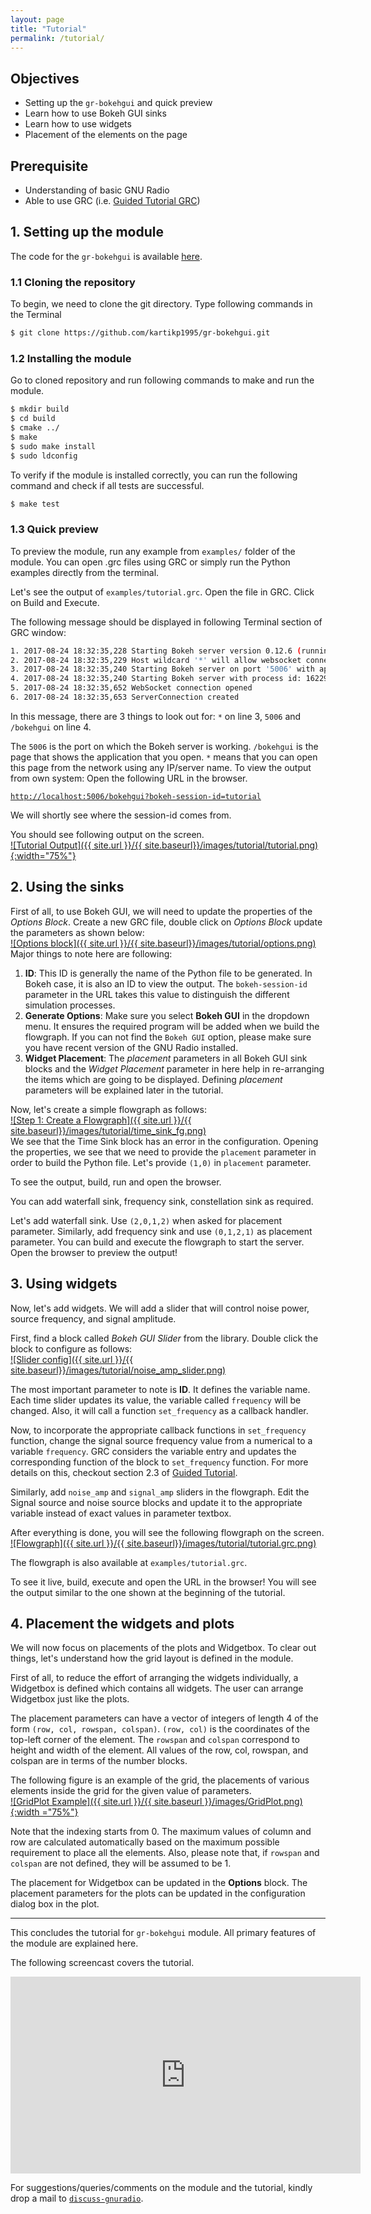 ```yaml
---
layout: page
title: "Tutorial"
permalink: /tutorial/
---
```


## Objectives
- Setting up the `gr-bokehgui` and quick preview
- Learn how to use Bokeh GUI sinks
- Learn how to use widgets
- Placement of the elements on the page

## Prerequisite
- Understanding of basic GNU Radio
- Able to use GRC (i.e. [Guided Tutorial GRC][guided_tutorial])

## 1. Setting up the module
The code for the `gr-bokehgui` is available [here][codebase].

### 1.1 Cloning the repository
To begin, we need to clone the git directory. Type following commands in the Terminal
```bash
$ git clone https://github.com/kartikp1995/gr-bokehgui.git
```

### 1.2 Installing the module
Go to cloned repository and run following commands to make and run the module.
```bash
$ mkdir build
$ cd build
$ cmake ../
$ make
$ sudo make install
$ sudo ldconfig
```

To verify if the module is installed correctly, you can run the following command and check if all tests are successful.
```bash
$ make test
```

### 1.3 Quick preview
To preview the module, run any example from `examples/` folder of the module. You can open .grc files using GRC or simply run the Python examples directly from the terminal.

Let's see the output of `examples/tutorial.grc`. Open the file in GRC. Click on Build and Execute.

The following message should be displayed in following Terminal section of GRC window:
```bash
1. 2017-08-24 18:32:35,228 Starting Bokeh server version 0.12.6 (running on Tornado 4.4)
2. 2017-08-24 18:32:35,229 Host wildcard '*' will allow websocket connections originating from multiple (or possibly all) hostnames or IPs. Use non-wildcard values to restrict access explicitly
3. 2017-08-24 18:32:35,240 Starting Bokeh server on port '5006' with applications at paths ['/bokehgui']
4. 2017-08-24 18:32:35,240 Starting Bokeh server with process id: 16229
5. 2017-08-24 18:32:35,652 WebSocket connection opened
6. 2017-08-24 18:32:35,653 ServerConnection created
```

In this message, there are 3 things to look out for: `*` on line 3, `5006` and `/bokehgui` on line 4.

The `5006` is the port on which the Bokeh server is working. `/bokehgui` is the page that shows the application that you open. `*` means that you can open this page from the network using any IP/server name. To view the output from own system: Open the following URL in the browser.

[`http://localhost:5006/bokehgui?bokeh-session-id=tutorial`][link]

We will shortly see where the session-id comes from.

You should see following output on the screen.<br>
<a href="{{site.url}}{{site.baseurl}}/images/tutorial/tutorial.png" target="_blank">![Tutorial Output]({{ site.url }}/{{ site.baseurl}}/images/tutorial/tutorial.png){:width="75%"}</a>

## 2. Using the sinks
First of all, to use Bokeh GUI, we will need to update the properties of the  *Options Block*. Create a new GRC file, double click on *Options Block* update the parameters as shown below:<br>
<a href="{{site.url}}{{site.baseurl}}/images/tutorial/options.png" target="_blank">![Options block]({{ site.url }}/{{ site.baseurl}}/images/tutorial/options.png)</a><br>
Major things to note here are following:
1. **ID**: This ID is generally the name of the Python file to be generated. In Bokeh case, it is also an ID to view the output. The `bokeh-session-id` parameter in the URL takes this value to distinguish the different simulation processes.
2. **Generate Options**: Make sure you select **Bokeh GUI** in the dropdown menu. It ensures the required program will be added when we build the flowgraph. If you can not find the `Bokeh GUI` option, please make sure you have recent version of the GNU Radio installed.
3. **Widget Placement**: The *placement* parameters in all Bokeh GUI sink blocks and the *Widget Placement* parameter in here help in re-arranging the items which are going to be displayed. Defining *placement* parameters will be explained later in the tutorial.

Now, let's create a simple flowgraph as follows:<br>
<a href="{{site.url}}{{site.baseurl}}/images/tutorial/time_sink_fg.png" target="_blank">![Step 1: Create a Flowgraph]({{ site.url }}/{{ site.baseurl}}/images/tutorial/time_sink_fg.png)</a><br>
We see that the Time Sink block has an error in the configuration. Opening the properties, we see that we need to provide the `placement` parameter in order to build the Python file. Let's provide `(1,0)` in `placement` parameter.

To see the output, build, run and open the browser.

You can add waterfall sink, frequency sink, constellation sink as required.

Let's add waterfall sink. Use `(2,0,1,2)` when asked for placement parameter. Similarly, add frequency sink and use `(0,1,2,1)` as placement parameter. You can build and execute the flowgraph to start the server. Open the browser to preview the output!

## 3. Using widgets
Now, let's add widgets. We will add a slider that will control noise power, source frequency, and signal amplitude.

First, find a block called _Bokeh GUI Slider_ from the library. Double click the block to configure as follows:<br>
<a href="{{site.url}}{{site.baseurl}}/images/tutorial/noise_amp_slider.png" target="_blank">![Slider config]({{ site.url }}/{{ site.baseurl}}/images/tutorial/noise_amp_slider.png)</a><br>

The most important parameter to note is **ID**. It defines the variable name. Each time slider updates its value, the variable called `frequency` will be changed. Also, it will call a function `set_frequency` as a callback handler.

Now, to incorporate the appropriate callback functions in `set_frequency` function, change the signal source frequency value from a numerical to a variable `frequency`. GRC considers the variable entry and updates the corresponding function of the block to `set_frequency` function. For more details on this, checkout section 2.3 of [Guided Tutorial][guided_tutorial].

Similarly, add `noise_amp` and `signal_amp` sliders in the flowgraph. Edit the Signal source and noise source blocks and update it to the appropriate variable instead of exact values in parameter textbox.

After everything is done, you will see the following flowgraph on the screen.<br>
<a href="{{site.url}}{{site.baseurl}}/images/tutorial/tutorial.grc.png" target="_blank">![Flowgraph]({{ site.url }}/{{ site.baseurl}}/images/tutorial/tutorial.grc.png)</a><br>

The flowgraph is also available at `examples/tutorial.grc`.

To see it live, build, execute and open the URL in the browser! You will see the output similar to the one shown at the beginning of the tutorial.

## 4. Placement the widgets and plots
We will now focus on placements of the plots and Widgetbox. To clear out things, let's understand how the grid layout is defined in the module.

First of all, to reduce the effort of arranging the widgets individually, a Widgetbox is defined which contains all widgets. The user can arrange Widgetbox just like the plots.

The placement parameters  can have a vector of integers of length 4 of the form `(row, col, rowspan, colspan)`. `(row, col)` is the coordinates of the top-left corner of the element. The `rowspan` and `colspan` correspond to height and width of the element. All values of the row, col, rowspan, and colspan are in terms of the number blocks.

The following figure is an example of the grid, the placements of various elements inside the grid for the given value of parameters. <br>
<a href="{{site.url}}{{site.baseurl}}/images/GridPlot.png" target="_blank">![GridPlot Example]({{ site.url }}/{{ site.baseurl }}/images/GridPlot.png){:width ="75%"}</a>

Note that the indexing starts from 0. The maximum values of column and row are calculated automatically based on the maximum possible requirement to place all the elements. Also, please note that, if `rowspan` and `colspan` are not defined, they will be assumed to be 1.

The placement for Widgetbox can be updated in the **Options** block. The placement parameters for the plots can be updated in the configuration dialog box in the plot.

----------------
This concludes the tutorial for `gr-bokehgui` module. All primary features of the module are explained here.

The following screencast covers the tutorial.<br>
<iframe width="560" height="315" src="https://www.youtube.com/embed/EyNOE9icNVc" frameborder="0" allowfullscreen></iframe><br>

For suggestions/queries/comments on the module and the tutorial, kindly drop a mail to [`discuss-gnuradio`][discussion_forum].



[discussion_forum]: mailto:discuss-gnuradio@gnu.org
[guided_tutorial]: https://wiki.gnuradio.org/index.php/Guided_Tutorial_GRC
[codebase]: https://github.com/kartikp1995/gr-bokehgui.git
[link]: http://localhost:5006/bokehgui?bokeh-session-id=tutorial
